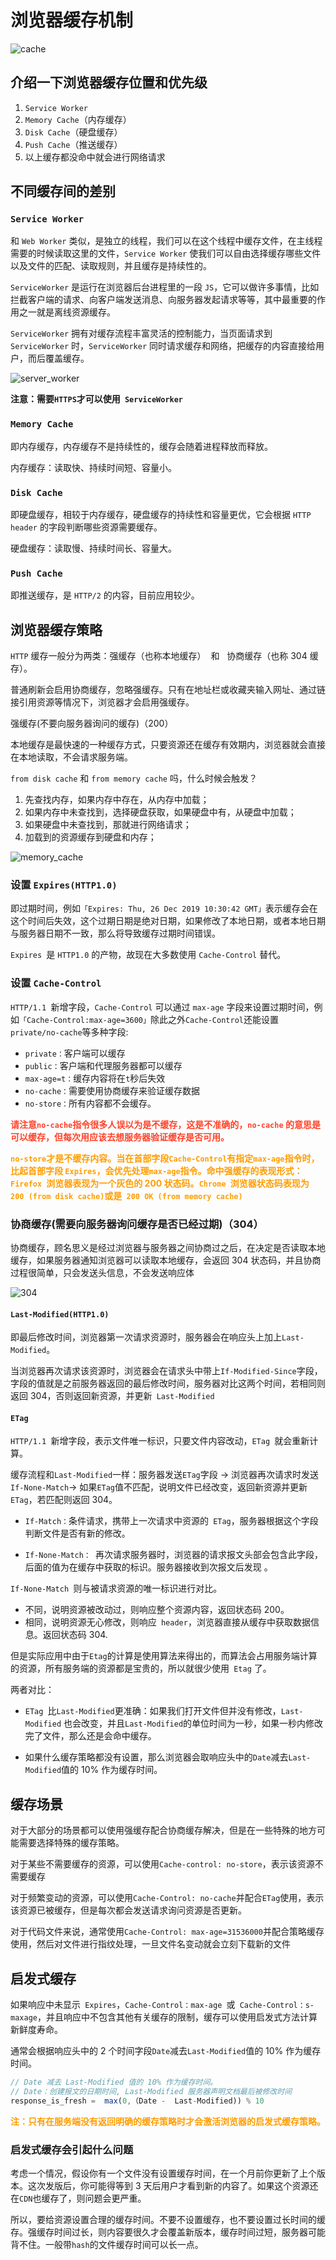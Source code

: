 # 浏览器缓存机制

![cache](images/cache.jpg)

## 介绍一下浏览器缓存位置和优先级

1. `Service Worker`
2. `Memory Cache`（内存缓存）
3. `Disk Cache`（硬盘缓存）
4. `Push Cache`（推送缓存）
5. 以上缓存都没命中就会进行网络请求

## 不同缓存间的差别

### `Service Worker`

和 `Web Worker` 类似，是独立的线程，我们可以在这个线程中缓存文件，在主线程需要的时候读取这里的文件，`Service Worker` 使我们可以自由选择缓存哪些文件以及文件的匹配、读取规则，并且缓存是持续性的。

`ServiceWorker` 是运行在浏览器后台进程里的一段 `JS`，它可以做许多事情，比如拦截客户端的请求、向客户端发送消息、向服务器发起请求等等，其中最重要的作用之一就是离线资源缓存。

`ServiceWorker` 拥有对缓存流程丰富灵活的控制能力，当页面请求到 `ServiceWorker` 时，`ServiceWorker` 同时请求缓存和网络，把缓存的内容直接给用户，而后覆盖缓存。

![server_worker](images/server_worker.png)

**注意：需要`HTTPS`才可以使用` ServiceWorker`**

### `Memory Cache`

即内存缓存，内存缓存不是持续性的，缓存会随着进程释放而释放。

内存缓存：读取快、持续时间短、容量小。

### `Disk Cache`

即硬盘缓存，相较于内存缓存，硬盘缓存的持续性和容量更优，它会根据 `HTTP header` 的字段判断哪些资源需要缓存。

硬盘缓存：读取慢、持续时间长、容量大。

### `Push Cache`

即推送缓存，是 `HTTP/2` 的内容，目前应用较少。

## 浏览器缓存策略

`HTTP` 缓存一般分为两类：强缓存（也称本地缓存）  和   协商缓存（也称 304 缓存）。

普通刷新会启用协商缓存，忽略强缓存。只有在地址栏或收藏夹输入网址、通过链接引用资源等情况下，浏览器才会启用强缓存。

强缓存(不要向服务器询问的缓存)（200）

本地缓存是最快速的一种缓存方式，只要资源还在缓存有效期内，浏览器就会直接在本地读取，不会请求服务端。

`from disk cache` 和 `from memory cache` 吗，什么时候会触发？

1. 先查找内存，如果内存中存在，从内存中加载；
2. 如果内存中未查找到，选择硬盘获取，如果硬盘中有，从硬盘中加载；
3. 如果硬盘中未查找到，那就进行网络请求；
4. 加载到的资源缓存到硬盘和内存；

![memory_cache](images/memory_cache.png)

### 设置 `Expires(HTTP1.0)`

即过期时间，例如`「Expires: Thu, 26 Dec 2019 10:30:42 GMT」`表示缓存会在这个时间后失效，这个过期日期是绝对日期，如果修改了本地日期，或者本地日期与服务器日期不一致，那么将导致缓存过期时间错误。

`Expires `是 `HTTP1.0` 的产物，故现在大多数使用 `Cache-Control` 替代。

### 设置 `Cache-Control`

`HTTP/1.1 `新增字段，`Cache-Control` 可以通过 `max-age` 字段来设置过期时间，例如`「Cache-Control:max-age=3600」`除此之外`Cache-Control`还能设置`private/no-cache`等多种字段:

- `private：`客户端可以缓存
- `public：`客户端和代理服务器都可以缓存
- `max-age=t：`缓存内容将在`t`秒后失效
- `no-cache：`需要使用协商缓存来验证缓存数据
- `no-store：`所有内容都不会缓存。

**<font color="#FF4229">请注意`no-cache`指令很多人误以为是不缓存，这是不准确的，`no-cache` 的意思是可以缓存，但每次用应该去想服务器验证缓存是否可用。<br/></font>**

**<font color="#FF9D00">`no-store`才是不缓存内容。当在首部字段`Cache-Control`有指定`max-age`指令时，比起首部字段 `Expires`，会优先处理`max-age`指令。命中强缓存的表现形式：`Firefox `浏览器表现为一个灰色的 200 状态码。`Chrome `浏览器状态码表现为` 200 (from disk cache)`或是` 200 OK (from memory cache)`</font>**

### 协商缓存(需要向服务器询问缓存是否已经过期)（304）

协商缓存，顾名思义是经过浏览器与服务器之间协商过之后，在决定是否读取本地缓存，如果服务器通知浏览器可以读取本地缓存，会返回 304 状态码，并且协商过程很简单，只会发送头信息，不会发送响应体

![304](images/304.png)

#### `Last-Modified(HTTP1.0)`

即最后修改时间，浏览器第一次请求资源时，服务器会在响应头上加上`Last-Modified`。

当浏览器再次请求该资源时，浏览器会在请求头中带上`If-Modified-Since`字段，字段的值就是之前服务器返回的最后修改时间，服务器对比这两个时间，若相同则返回 304，否则返回新资源，并更新` Last-Modified`

#### `ETag`

`HTTP/1.1 `新增字段，表示文件唯一标识，只要文件内容改动，`ETag `就会重新计算。

缓存流程和`Last-Modified`一样：服务器发送`ETag`字段 -> 浏览器再次请求时发送`If-None-Match`-> 如果`ETag`值不匹配，说明文件已经改变，返回新资源并更新` ETag`，若匹配则返回 304。

- `If-Match：`条件请求，携带上一次请求中资源的` ETag`，服务器根据这个字段判断文件是否有新的修改。

- `If-None-Match： `再次请求服务器时，浏览器的请求报文头部会包含此字段，后面的值为在缓存中获取的标识。服务器接收到次报文后发现 。

`If-None-Match `则与被请求资源的唯一标识进行对比。

- 不同，说明资源被改动过，则响应整个资源内容，返回状态码 200。
- 相同，说明资源无心修改，则响应` header`，浏览器直接从缓存中获取数据信息。返回状态码 304.

但是实际应用中由于`Etag`的计算是使用算法来得出的，而算法会占用服务端计算的资源，所有服务端的资源都是宝贵的，所以就很少使用` Etag` 了。

两者对比：

- `ETag `比`Last-Modified`更准确：如果我们打开文件但并没有修改，`Last-Modified` 也会改变，并且`Last-Modified`的单位时间为一秒，如果一秒内修改完了文件，那么还是会命中缓存。

- 如果什么缓存策略都没有设置，那么浏览器会取响应头中的`Date`减去`Last-Modified`值的 10% 作为缓存时间。

## 缓存场景

对于大部分的场景都可以使用强缓存配合协商缓存解决，但是在一些特殊的地方可能需要选择特殊的缓存策略。

对于某些不需要缓存的资源，可以使用`Cache-control: no-store`，表示该资源不需要缓存

对于频繁变动的资源，可以使用`Cache-Control: no-cache`并配合`ETag`使用，表示该资源已被缓存，但是每次都会发送请求询问资源是否更新。

对于代码文件来说，通常使用`Cache-Control: max-age=31536000`并配合策略缓存使用，然后对文件进行指纹处理，一旦文件名变动就会立刻下载新的文件

## 启发式缓存

如果响应中未显示` Expires`，`Cache-Control：max-age `或` Cache-Control：s-maxage`，并且响应中不包含其他有关缓存的限制，缓存可以使用启发式方法计算新鲜度寿命。

通常会根据响应头中的 2 个时间字段`Date`减去`Last-Modified`值的 10% 作为缓存时间。

```js
// Date 减去 Last-Modified 值的 10% 作为缓存时间。
// Date：创建报文的日期时间, Last-Modified 服务器声明文档最后被修改时间
response_is_fresh =  max(0,（Date -  Last-Modified)) % 10
```

**<font color="FF9D00">注：只有在服务端没有返回明确的缓存策略时才会激活浏览器的启发式缓存策略。</font>**

### 启发式缓存会引起什么问题

考虑一个情况，假设你有一个文件没有设置缓存时间，在一个月前你更新了上个版本。这次发版后，你可能得等到 3 天后用户才看到新的内容了。如果这个资源还在`CDN`也缓存了，则问题会更严重。

所以，要给资源设置合理的缓存时间。不要不设置缓存，也不要设置过长时间的缓存。强缓存时间过长，则内容要很久才会覆盖新版本，缓存时间过短，服务器可能背不住。一般带`hash`的文件缓存时间可以长一点。

